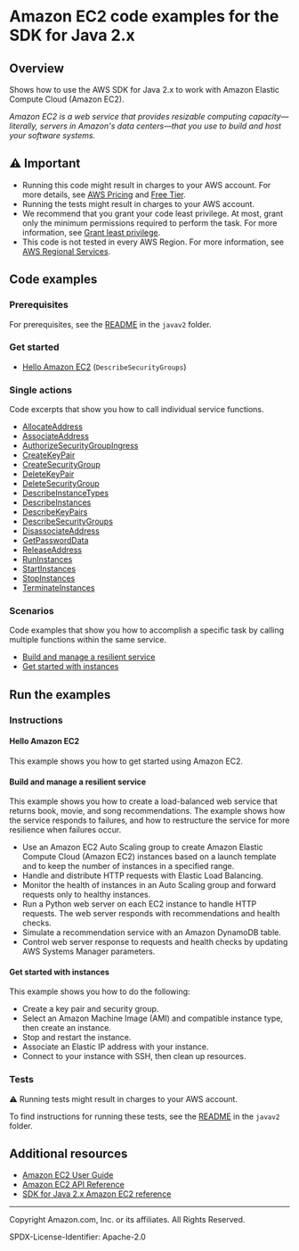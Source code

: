 # Amazon EC2 code examples for the SDK for Java 2.x

## Overview

Shows how to use the AWS SDK for Java 2.x to work with Amazon Elastic Compute Cloud (Amazon EC2).

<!--custom.overview.start-->
<!--custom.overview.end-->

_Amazon EC2 is a web service that provides resizable computing capacity—literally, servers in Amazon's data centers—that you use to build and host your software systems._

## ⚠ Important

* Running this code might result in charges to your AWS account. For more details, see [AWS Pricing](https://aws.amazon.com/pricing/) and [Free Tier](https://aws.amazon.com/free/).
* Running the tests might result in charges to your AWS account.
* We recommend that you grant your code least privilege. At most, grant only the minimum permissions required to perform the task. For more information, see [Grant least privilege](https://docs.aws.amazon.com/IAM/latest/UserGuide/best-practices.html#grant-least-privilege).
* This code is not tested in every AWS Region. For more information, see [AWS Regional Services](https://aws.amazon.com/about-aws/global-infrastructure/regional-product-services).

<!--custom.important.start-->
<!--custom.important.end-->

## Code examples

### Prerequisites

For prerequisites, see the [README](../../README.md#Prerequisites) in the `javav2` folder.


<!--custom.prerequisites.start-->
<!--custom.prerequisites.end-->

### Get started

- [Hello Amazon EC2](src/main/java/com/example/ec2/EC2Scenario.java#L556) (`DescribeSecurityGroups`)


### Single actions

Code excerpts that show you how to call individual service functions.

- [AllocateAddress](src/main/java/com/example/ec2/EC2Scenario.java#L350)
- [AssociateAddress](src/main/java/com/example/ec2/EC2Scenario.java#L331)
- [AuthorizeSecurityGroupIngress](src/main/java/com/example/ec2/EC2Scenario.java#L577)
- [CreateKeyPair](src/main/java/com/example/ec2/EC2Scenario.java#L640)
- [CreateSecurityGroup](src/main/java/com/example/ec2/EC2Scenario.java#L577)
- [DeleteKeyPair](src/main/java/com/example/ec2/EC2Scenario.java#L281)
- [DeleteSecurityGroup](src/main/java/com/example/ec2/EC2Scenario.java#L233)
- [DescribeInstanceTypes](src/main/java/com/example/ec2/EC2Scenario.java#L471)
- [DescribeInstances](src/main/java/com/example/ec2/DescribeInstances.java#L6)
- [DescribeKeyPairs](src/main/java/com/example/ec2/EC2Scenario.java#L623)
- [DescribeSecurityGroups](src/main/java/com/example/ec2/EC2Scenario.java#L556)
- [DisassociateAddress](src/main/java/com/example/ec2/EC2Scenario.java#L314)
- [GetPasswordData](src/main/java/com/example/ec2/GetPasswordData.java#L7)
- [ReleaseAddress](src/main/java/com/example/ec2/EC2Scenario.java#L298)
- [RunInstances](src/main/java/com/example/ec2/CreateInstance.java#L6)
- [StartInstances](src/main/java/com/example/ec2/EC2Scenario.java#L368)
- [StopInstances](src/main/java/com/example/ec2/EC2Scenario.java#L391)
- [TerminateInstances](src/main/java/com/example/ec2/EC2Scenario.java#L250)

### Scenarios

Code examples that show you how to accomplish a specific task by calling multiple
functions within the same service.

- [Build and manage a resilient service](../../usecases/resilient_service/src/main/java/com/example/resilient/Main.java)
- [Get started with instances](src/main/java/com/example/ec2/EC2Scenario.java)


<!--custom.examples.start-->
<!--custom.examples.end-->

## Run the examples

### Instructions


<!--custom.instructions.start-->
<!--custom.instructions.end-->

#### Hello Amazon EC2

This example shows you how to get started using Amazon EC2.



#### Build and manage a resilient service

This example shows you how to create a load-balanced web service that returns book, movie, and song recommendations. The example shows how the service responds to failures, and how to restructure the service for more resilience when failures occur.

- Use an Amazon EC2 Auto Scaling group to create Amazon Elastic Compute Cloud (Amazon EC2) instances based on a launch template and to keep the number of instances in a specified range.
- Handle and distribute HTTP requests with Elastic Load Balancing.
- Monitor the health of instances in an Auto Scaling group and forward requests only to healthy instances.
- Run a Python web server on each EC2 instance to handle HTTP requests. The web server responds with recommendations and health checks.
- Simulate a recommendation service with an Amazon DynamoDB table.
- Control web server response to requests and health checks by updating AWS Systems Manager parameters.

<!--custom.scenario_prereqs.cross_ResilientService.start-->
<!--custom.scenario_prereqs.cross_ResilientService.end-->


<!--custom.scenarios.cross_ResilientService.start-->
<!--custom.scenarios.cross_ResilientService.end-->

#### Get started with instances

This example shows you how to do the following:

- Create a key pair and security group.
- Select an Amazon Machine Image (AMI) and compatible instance type, then create an instance.
- Stop and restart the instance.
- Associate an Elastic IP address with your instance.
- Connect to your instance with SSH, then clean up resources.

<!--custom.scenario_prereqs.ec2_Scenario_GetStartedInstances.start-->
<!--custom.scenario_prereqs.ec2_Scenario_GetStartedInstances.end-->


<!--custom.scenarios.ec2_Scenario_GetStartedInstances.start-->
<!--custom.scenarios.ec2_Scenario_GetStartedInstances.end-->

### Tests

⚠ Running tests might result in charges to your AWS account.


To find instructions for running these tests, see the [README](../../README.md#Tests)
in the `javav2` folder.



<!--custom.tests.start-->
<!--custom.tests.end-->

## Additional resources

- [Amazon EC2 User Guide](https://docs.aws.amazon.com/AWSEC2/latest/UserGuide/concepts.html)
- [Amazon EC2 API Reference](https://docs.aws.amazon.com/AWSEC2/latest/APIReference/Welcome.html)
- [SDK for Java 2.x Amazon EC2 reference](https://sdk.amazonaws.com/java/api/latest/software/amazon/awssdk/services/ec2/package-summary.html)

<!--custom.resources.start-->
<!--custom.resources.end-->

---

Copyright Amazon.com, Inc. or its affiliates. All Rights Reserved.

SPDX-License-Identifier: Apache-2.0